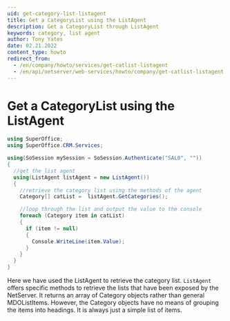 ```yaml
---
uid: get-category-list-listagent
title: Get a CategoryList using the ListAgent
description: Get a CategoryList through ListAgent
keywords: category, list agent
author: Tony Yates
date: 02.21.2022
content_type: howto
redirect_from:
  - /en/company/howto/services/get-catlist-listagent
  - /en/api/netserver/web-services/howto/company/get-catlist-listagent
---
```


# Get a CategoryList using the ListAgent

```csharp
using SuperOffice;
using SuperOffice.CRM.Services;

using(SoSession mySession = SoSession.Authenticate("SAL0", ""))
{
  //get the list agent
  using(ListAgent listAgent = new ListAgent())
  {
    //retrieve the category list using the methods of the agent
    Category[] catList =  listAgent.GetCategories();

    //loop through the list and output the value to the console
    foreach (Category item in catList)
    {
      if (item != null)
      {
        Console.WriteLine(item.Value);
      }
    }
  }
}
```

Here we have used the ListAgent to retrieve the category list. `ListAgent` offers specific methods to retrieve the lists that have been exposed by the NetServer. It returns an array of Category objects rather than general MDOListItems. However, the Category objects have no means of grouping the items into headings. It is always just a simple list of items.
